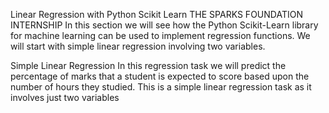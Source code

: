Linear Regression with Python Scikit Learn
THE SPARKS FOUNDATION INTERNSHIP
<GUNEET KOHLI>
In this section we will see how the Python Scikit-Learn library for machine learning can be used to implement regression functions.
We will start with simple linear regression involving two variables.

Simple Linear Regression
In this regression task we will predict the percentage of marks that a student is expected to score based upon the number of hours they studied. 
This is a simple linear regression task as it involves just two variables
